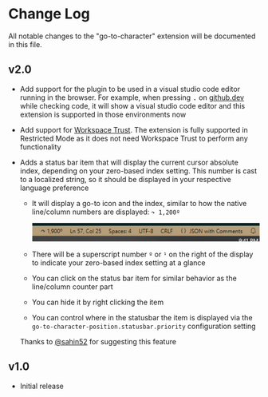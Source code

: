 # Change Log

All notable changes to the "go-to-character" extension will be documented in this file.

## v2.0

- Add support for the plugin to be used in a visual studio code editor running in the browser. For example, when pressing <kbd>.</kbd> on [github.dev](https://github.dev) while checking code, it will show a visual studio code editor and this extension is supported in those environments now
- Add support for [Workspace Trust](https://code.visualstudio.com/docs/editor/workspace-trust). The extension is fully supported in Restricted Mode as it does not need Workspace Trust to perform any functionality
- Adds a status bar item that will display the current cursor absolute index, depending on your zero-based index setting. This number is cast to a localized string, so it should be displayed in your respective language preference
    - It will display a go-to icon and the index, similar to how the native line/column numbers are displayed: `↷ 1,200º`

        ![statusbar demo](./images/statusbar%20demo.png)
    - There will be a superscript number `º` or `¹` on the right of the display to indicate your zero-based index setting at a glance
    - You can click on the status bar item for similar behavior as the line/column counter part
    - You can hide it by right clicking the item
    - You can control where in the statusbar the item is displayed via the `go-to-character-position.statusbar.priority` configuration setting

    Thanks to [@sahin52](https://github.com/soulshined/vscode-jump-to-character-position/issues/2) for suggesting this feature

## v1.0

- Initial release